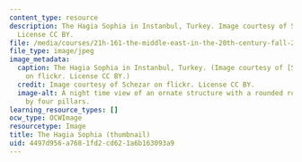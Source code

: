 ```yaml
---
content_type: resource
description: The Hagia Sophia in Instanbul, Turkey. Image courtesy of Schezar on flickr.
  License CC BY.
file: /media/courses/21h-161-the-middle-east-in-the-20th-century-fall-2015/4497d956a7681fd2cd621a6b163093a9_21h-161f15-th.jpg
file_type: image/jpeg
image_metadata:
  caption: The Hagia Sophia in Instanbul, Turkey. (Image courtesy of [Schezar](http://www.flickr.com/photos/rym/7994536767/in/photolist-dbs6fP-7n4RPm-7mYFLK-6Jep8t-bW3oMt-9n2pwG-fVizrZ-81sJGA-48Whf7-rdL2Ke-dbsesw-AQzT9H-aiH2eN-dbs6QE-9QWVpz-9WqNM7-aRNqqK-7n1g1r-nhXX7n-6sKN6D-6rQiad-6tqXrq-pKotfw-ai6j58-6tmPjz-az6PLz-mMoven-6sPT7N-ai6qSk-cdaDWE-9RY7r6-f2Bmk-2inZKJ-5mxTcs-71ATae-7n1fw6-a94Tb3-9EQ2hg-37eCsf-cdoJ3Y-h8fwCP-bEHGUY-b8xNA6-69ZM7-bFVT7n-7mYBY4-dV1sft-dvQsmF-BugwUh-ASRrfn)
    on flickr. License CC BY.)
  credit: Image courtesy of Schezar on flickr. License CC BY.
  image-alt: A night time view of an ornate structure with a rounded roof, framed
    by four pillars.
learning_resource_types: []
ocw_type: OCWImage
resourcetype: Image
title: The Hagia Sophia (thumbnail)
uid: 4497d956-a768-1fd2-cd62-1a6b163093a9
---
```

